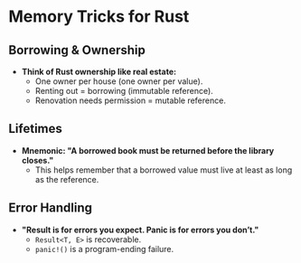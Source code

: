 # Memory Tricks for Rust

## Borrowing & Ownership

- **Think of Rust ownership like real estate:**  
  - One owner per house (one owner per value).  
  - Renting out = borrowing (immutable reference).  
  - Renovation needs permission = mutable reference.

## Lifetimes

- **Mnemonic: "A borrowed book must be returned before the library closes."**  
  - This helps remember that a borrowed value must live at least as long as the reference.

## Error Handling

- **"Result is for errors you expect. Panic is for errors you don’t."**  
  - `Result<T, E>` is recoverable.  
  - `panic!()` is a program-ending failure.
